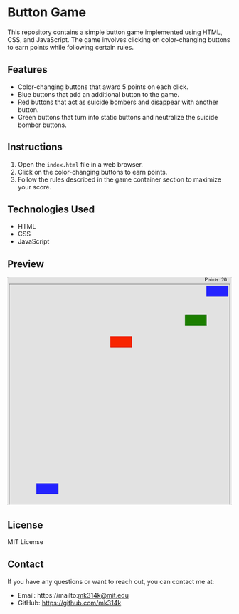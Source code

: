 # Button Game

This repository contains a simple button game implemented using HTML, CSS, and JavaScript. The game involves clicking on color-changing buttons to earn points while following certain rules.

## Features

- Color-changing buttons that award 5 points on each click.
- Blue buttons that add an additional button to the game.
- Red buttons that act as suicide bombers and disappear with another button.
- Green buttons that turn into static buttons and neutralize the suicide bomber buttons.

## Instructions

1. Open the `index.html` file in a web browser.
2. Click on the color-changing buttons to earn points.
3. Follow the rules described in the game container section to maximize your score.

## Technologies Used

- HTML
- CSS
- JavaScript

## Preview

![Gameplay Preview](assets/gameplay.gif)

<!-- ## Getting Started

To get a local copy of the project up and running, follow these steps:

1. Clone this repository: `git clone https://github.com/your-username/buttonGame.git`
2. Navigate to the project directory: `cd buttonGame`
3. Open the `index.html` file in a web browser. -->

## License

MIT License

<!-- ## Contributing

Contributions are welcome! If you have suggestions for improvements or encounter any issues, please feel free to open an issue or submit a pull request. -->

## Contact

If you have any questions or want to reach out, you can contact me at:

- Email: https://mailto:mk314k@mit.edu
- GitHub: https://github.com/mk314k

